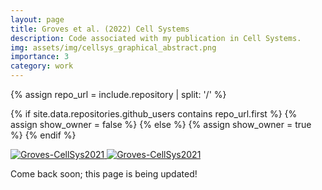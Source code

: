 ```yaml
---
layout: page
title: Groves et al. (2022) Cell Systems
description: Code associated with my publication in Cell Systems.
img: assets/img/cellsys_graphical_abstract.png
importance: 3
category: work
---
```

{% assign repo_url =  include.repository | split: '/' %}

{% if site.data.repositories.github_users contains repo_url.first %}
  {% assign show_owner = false %}
{% else %}
  {% assign show_owner = true %}
{% endif %}


<div class="repo p-2 text-center">
  <a href="https://github.com/smgroves/Groves-CellSys2021">
    <img class="repo-img-light w-100" alt="Groves-CellSys2021" src="https://github-readme-stats.vercel.app/api/pin/?username=smgroves&repo=Groves-CellSys2021&theme={{ site.repo_theme_light }}&show_owner={{ show_owner }}">
    <img class="repo-img-dark w-100" alt="Groves-CellSys2021" src="https://github-readme-stats.vercel.app/api/pin/?username=smgroves&repo=Groves-CellSys2021&theme={{ site.repo_theme_dark }}&show_owner={{ show_owner }}">
  </a>
</div>

Come back soon; this page is being updated!